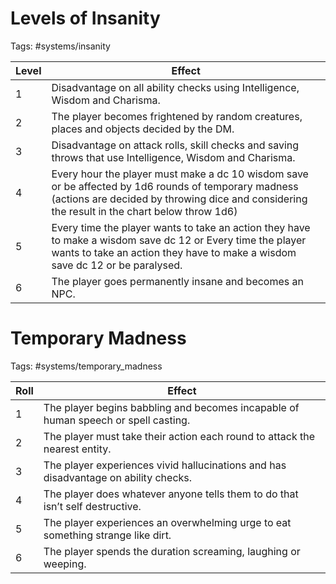 
# Levels of Insanity

Tags: #systems/insanity


| Level | Effect                                                                                                                                                                                               |
| ----- | ---------------------------------------------------------------------------------------------------------------------------------------------------------------------------------------------------- |
| 1     | Disadvantage on all ability checks using Intelligence, Wisdom and Charisma.                                                                                                                          |
| 2     | The player becomes frightened by random creatures, places and objects decided by the DM.                                                                                                             |
| 3     | Disadvantage on attack rolls, skill checks and saving throws that use Intelligence, Wisdom and Charisma.                                                                                             |
| 4     | Every hour the player must make a dc 10 wisdom save or be affected by 1d6 rounds of temporary madness (actions are decided by throwing dice and considering the result in the chart below throw 1d6) |
| 5     | Every time the player wants to take an action they have to make a wisdom save dc 12 or Every time the player wants to take an action they have to make a wisdom save dc 12 or be paralysed.          |
| 6     | The player goes permanently insane and becomes an NPC.                                                                                                                                               |


# Temporary Madness

Tags: #systems/temporary_madness


| Roll | Effect                                                                              |
| ---- | ----------------------------------------------------------------------------------- |
| 1    | The player begins babbling and becomes incapable of human speech or spell casting.  |
| 2    | The player must take their action each round to attack the nearest entity.          |
| 3    | The player experiences vivid hallucinations and has disadvantage on ability checks. |
| 4    | The player does whatever anyone tells them to do that isn’t self destructive.       |
| 5    | The player experiences an overwhelming urge to eat something strange like dirt.     |
| 6    | The player spends the duration screaming, laughing or weeping.                      |

